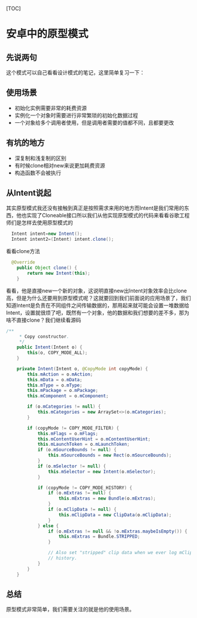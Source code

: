 [TOC]

# 安卓中的原型模式

## 先说两句

这个模式可以自己看看设计模式的笔记，这里简单复习一下：

## 使用场景

+ 初始化实例需要非常的耗费资源
+ 实例化一个对象时需要进行非常繁琐的初始化数据过程
+ 一个对象给多个调用者使用，但是调用者需要的值都不同，且都要更改

## 有坑的地方

+ 深复制和浅复制的区别
+ 有时候clone相对new来说更加耗费资源
+ 构造函数不会被执行

## 从Intent说起

其实原型模式我还没有接触到真正是按照需求来用的地方而Intent是我们常用的东西，他也实现了Cloneable接口所以我们从他实现原型模式的代码来看看谷歌工程师们是怎样去使用原型模式的

~~~java
  Intent intent=new Intent();
  Intent intent2=(Intent) intent.clone();
~~~

看看clone方法

~~~java
  @Override
    public Object clone() {
        return new Intent(this);
    }
~~~

看看，他是直接new一个新的对象，这说明直接new出Intent对象效率会比clone高，但是为什么还要用到原型模式呢？这就要回到我们前面说的应用场景了，我们知道Intent是负责在不同组件之间传输数据的，那用起来就可能会设置一堆数据给Intent，设置就很烦了吧，既然有一个对象，他的数据和我们想要的差不多，那为啥不直接clone？我们继续看源码

~~~java
/**
     * Copy constructor.
     */
    public Intent(Intent o) {
        this(o, COPY_MODE_ALL);
    }

    private Intent(Intent o, @CopyMode int copyMode) {
        this.mAction = o.mAction;
        this.mData = o.mData;
        this.mType = o.mType;
        this.mPackage = o.mPackage;
        this.mComponent = o.mComponent;

        if (o.mCategories != null) {
            this.mCategories = new ArraySet<>(o.mCategories);
        }

        if (copyMode != COPY_MODE_FILTER) {
            this.mFlags = o.mFlags;
            this.mContentUserHint = o.mContentUserHint;
            this.mLaunchToken = o.mLaunchToken;
            if (o.mSourceBounds != null) {
                this.mSourceBounds = new Rect(o.mSourceBounds);
            }
            if (o.mSelector != null) {
                this.mSelector = new Intent(o.mSelector);
            }

            if (copyMode != COPY_MODE_HISTORY) {
                if (o.mExtras != null) {
                    this.mExtras = new Bundle(o.mExtras);
                }
                if (o.mClipData != null) {
                    this.mClipData = new ClipData(o.mClipData);
                }
            } else {
                if (o.mExtras != null && !o.mExtras.maybeIsEmpty()) {
                    this.mExtras = Bundle.STRIPPED;
                }

                // Also set "stripped" clip data when we ever log mClipData in the (broadcast)
                // history.
            }
        }
    }
~~~

## 总结

原型模式非常简单，我们需要关注的就是他的使用场景。